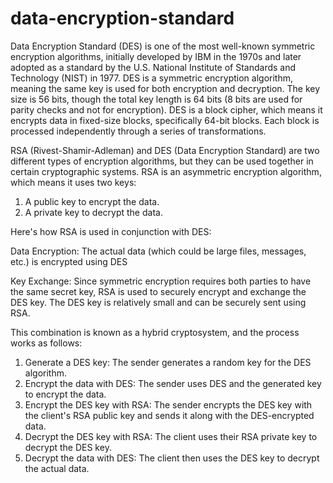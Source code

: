 # data-encryption-standard

Data Encryption Standard (DES) is one of the most well-known symmetric encryption algorithms, initially developed by IBM in the 1970s and later adopted as a standard by the U.S. National Institute of Standards and Technology (NIST) in 1977. DES is a symmetric encryption algorithm, meaning the same key is used for both encryption and decryption. The key size is 56 bits, though the total key length is 64 bits (8 bits are used for parity checks and not for encryption). DES is a block cipher, which means it encrypts data in fixed-size blocks, specifically 64-bit blocks. Each block is processed independently through a series of transformations.

RSA (Rivest-Shamir-Adleman) and DES (Data Encryption Standard) are two different types of encryption algorithms, but they can be used together in certain cryptographic systems. RSA is an asymmetric encryption algorithm, which means it uses two keys:
1. A public key to encrypt the data.
2. A private key to decrypt the data.

Here's how RSA is used in conjunction with DES:

Data Encryption: The actual data (which could be large files, messages, etc.) is encrypted using DES

Key Exchange: Since symmetric encryption requires both parties to have the same secret key, RSA is used to securely encrypt and exchange the DES key. The DES key is relatively small and can be securely sent using RSA.

This combination is known as a hybrid cryptosystem, and the process works as follows:
1. Generate a DES key: The sender generates a random key for the DES algorithm.
2. Encrypt the data with DES: The sender uses DES and the generated key to encrypt the data.
3. Encrypt the DES key with RSA: The sender encrypts the DES key with the client's RSA public key and sends it along with the DES-encrypted data.
4. Decrypt the DES key with RSA: The client uses their RSA private key to decrypt the DES key.
5. Decrypt the data with DES: The client then uses the DES key to decrypt the actual data.

